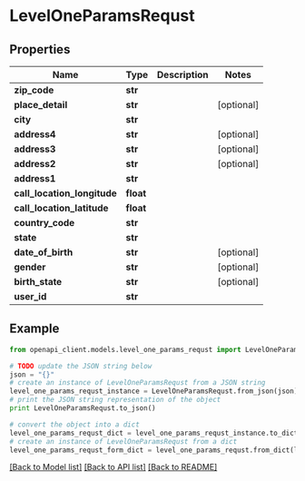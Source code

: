 # LevelOneParamsRequst


## Properties
Name | Type | Description | Notes
------------ | ------------- | ------------- | -------------
**zip_code** | **str** |  | 
**place_detail** | **str** |  | [optional] 
**city** | **str** |  | 
**address4** | **str** |  | [optional] 
**address3** | **str** |  | [optional] 
**address2** | **str** |  | [optional] 
**address1** | **str** |  | 
**call_location_longitude** | **float** |  | 
**call_location_latitude** | **float** |  | 
**country_code** | **str** |  | 
**state** | **str** |  | 
**date_of_birth** | **str** |  | [optional] 
**gender** | **str** |  | [optional] 
**birth_state** | **str** |  | [optional] 
**user_id** | **str** |  | 

## Example

```python
from openapi_client.models.level_one_params_requst import LevelOneParamsRequst

# TODO update the JSON string below
json = "{}"
# create an instance of LevelOneParamsRequst from a JSON string
level_one_params_requst_instance = LevelOneParamsRequst.from_json(json)
# print the JSON string representation of the object
print LevelOneParamsRequst.to_json()

# convert the object into a dict
level_one_params_requst_dict = level_one_params_requst_instance.to_dict()
# create an instance of LevelOneParamsRequst from a dict
level_one_params_requst_form_dict = level_one_params_requst.from_dict(level_one_params_requst_dict)
```
[[Back to Model list]](../README.md#documentation-for-models) [[Back to API list]](../README.md#documentation-for-api-endpoints) [[Back to README]](../README.md)


